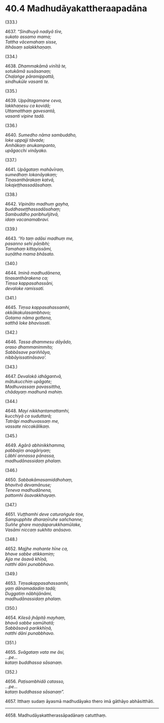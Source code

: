 

# 40.4 Madhudāyakattheraapadāna



(333.)

4637\. _“Sindhuyā nadiyā tīre,_  
_sukato assamo mama;_  
_Tattha vācemahaṃ sisse,_  
_itihāsaṃ salakkhaṇaṃ._  


(334.)

4638\. _Dhammakāmā vinītā te,_  
_sotukāmā susāsanaṃ;_  
_Chaḷaṅge pāramippattā,_  
_sindhukūle vasanti te._  


(335.)

4639\. _Uppātagamane ceva,_  
_lakkhaṇesu ca kovidā;_  
_Uttamatthaṃ gavesantā,_  
_vasanti vipine tadā._  


(336.)

4640\. _Sumedho nāma sambuddho,_  
_loke uppajji tāvade;_  
_Amhākaṃ anukampanto,_  
_upāgacchi vināyako._  


(337.)

4641\. _Upāgataṃ mahāvīraṃ,_  
_sumedhaṃ lokanāyakaṃ;_  
_Tiṇasanthārakaṃ katvā,_  
_lokajeṭṭhassadāsahaṃ._  


(338.)

4642\. _Vipināto madhuṃ gayha,_  
_buddhaseṭṭhassadāsahaṃ;_  
_Sambuddho paribhuñjitvā,_  
_idaṃ vacanamabravi._  


(339.)

4643\. _‘Yo taṃ adāsi madhuṃ me,_  
_pasanno sehi pāṇibhi;_  
_Tamahaṃ kittayissāmi,_  
_suṇātha mama bhāsato._  


(340.)

4644\. _Iminā madhudānena,_  
_tiṇasanthārakena ca;_  
_Tiṃsa kappasahassāni,_  
_devaloke ramissati._  


(341.)

4645\. _Tiṃsa kappasahassamhi,_  
_okkākakulasambhavo;_  
_Gotamo nāma gottena,_  
_satthā loke bhavissati._  


(342.)

4646\. _Tassa dhammesu dāyādo,_  
_oraso dhammanimmito;_  
_Sabbāsave pariññāya,_  
_nibbāyissatināsavo’._  


(343.)

4647\. _Devalokā idhāgantvā,_  
_mātukucchiṃ upāgate;_  
_Madhuvassaṃ pavassittha,_  
_chādayaṃ madhunā mahiṃ._  


(344.)

4648\. _Mayi nikkhantamattamhi,_  
_kucchiyā ca suduttarā;_  
_Tatrāpi madhuvassaṃ me,_  
_vassate niccakālikaṃ._  


(345.)

4649\. _Agārā abhinikkhamma,_  
_pabbajiṃ anagāriyaṃ;_  
_Lābhī annassa pānassa,_  
_madhudānassidaṃ phalaṃ._  


(346.)

4650\. _Sabbakāmasamiddhohaṃ,_  
_bhavitvā devamānuse;_  
_Teneva madhudānena,_  
_pattomhi āsavakkhayaṃ._  


(347.)

4651\. _Vuṭṭhamhi deve caturaṅgule tiṇe,_  
_Sampupphite dharaṇīruhe sañchanne;_  
_Suññe ghare maṇḍaparukkhamūlake,_  
_Vasāmi niccaṃ sukhito anāsavo._  


(348.)

4652\. _Majjhe mahante hīne ca,_  
_bhave sabbe atikkamiṃ;_  
_Ajja me āsavā khīṇā,_  
_natthi dāni punabbhavo._  


(349.)

4653\. _Tiṃsakappasahassamhi,_  
_yaṃ dānamadadiṃ tadā;_  
_Duggatiṃ nābhijānāmi,_  
_madhudānassidaṃ phalaṃ._  


(350.)

4654\. _Kilesā jhāpitā mayhaṃ,_  
_bhavā sabbe samūhatā;_  
_Sabbāsavā parikkhīṇā,_  
_natthi dāni punabbhavo._  


(351.)

4655\. _Svāgataṃ vata me āsi,_  
_…pe…_  
_kataṃ buddhassa sāsanaṃ._  


(352.)

4656\. _Paṭisambhidā catasso,_  
_…pe…_  
_kataṃ buddhassa sāsanaṃ”._  


4657\. Itthaṃ sudaṃ āyasmā madhudāyako thero imā gāthāyo abhāsitthāti.

---

4658\. Madhudāyakattherassāpadānaṃ catutthaṃ.





